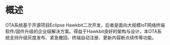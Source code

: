 # 概述

OTA系统基于开源项目Eclipse Hawkbit二次开发，后者是面向大规模IoT网络终端软件/固件升级的企业级解决方案。得益于Hawkbit良好的架构与设计，本OTA系统支持升级灰度发布、紧急撤回、终端自动注册、更新内容断点续传等功能。



